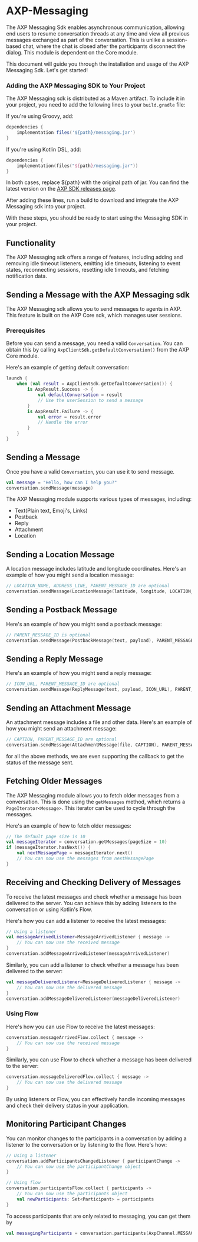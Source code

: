 # AXP-Messaging

The AXP Messaging Sdk enables asynchronous communication, allowing end users to resume conversation threads at any time and view all previous messages exchanged as part of the conversation. This is unlike a session-based chat, where the chat is closed after the participants disconnect the dialog. This module is dependent on the Core module.

This document will guide you through the installation and usage of the AXP Messaging Sdk. Let's get started!

### Adding the AXP Messaging SDK to Your Project

The AXP Messaging sdk is distributed as a Maven artifact. To include it in your project, you need to add the following lines to your `build.gradle` file:

If you're using Groovy, add:

```groovy
dependencies {
    implementation files('${path}/messaging.jar')
}
```

If you're using Kotlin DSL, add:

```kotlin
dependencies {
    implementation(files("${path}/messaging.jar"))
}
```

In both cases, replace ${path} with the original path of jar. You can find the latest version on the [AXP SDK releases page](./omni-sdk/messaging-0.0.1.jar).

After adding these lines, run a build to download and integrate the AXP Messaging sdk into your project.

With these steps, you should be ready to start using the Messaging SDK in your project.

## Functionality

The AXP Messaging sdk offers a range of features, including adding and removing idle timeout listeners, emitting idle timeouts, listening to event states, reconnecting sessions, resetting idle timeouts, and fetching notification data.

## Sending a Message with the AXP Messaging sdk

The AXP Messaging sdk allows you to send messages to agents in AXP. This feature is built on the AXP Core sdk, which manages user sessions.

### Prerequisites

Before you can send a message, you need a valid `Conversation`. You can obtain this by calling `AxpClientSdk.getDefaultConversation()` from the AXP Core module.

Here's an example of getting default conversation:

```kotlin
launch {
    when (val result = AxpClientSdk.getDefaultConversation()) {
        is AxpResult.Success -> {
            val defaultConversation = result
            // Use the userSession to send a message
        }
        is AxpResult.Failure -> {
            val error = result.error
            // Handle the error
        }
    }
}
```

## Sending a Message

Once you have a valid `Conversation`, you can use it to send message.

```kotlin
val message = "Hello, how can I help you?"
conversation.sendMessage(message)
```

The AXP Messaging module supports various types of messages, including:

- Text(Plain text, Emoji's, Links)
- Postback
- Reply
- Attachment
- Location

## Sending a Location Message

A location message includes latitude and longitude coordinates. Here's an example of how you might
send a location message:

```kotlin
// LOCATION_NAME, ADDRESS_LINE, PARENT_MESSAGE_ID are optional
conversation.sendMessage(LocationMessage(latitude, longitude, LOCATION_NAME, ADDRESS_LINE), PARENT_MESSAGE_ID)
```

## Sending a Postback Message

Here's an example of how you might send a postback message:

```kotlin
// PARENT_MESSAGE_ID is optional
conversation.sendMessage(PostbackMessage(text, payload), PARENT_MESSAGE_ID)
```

## Sending a Reply Message

Here's an example of how you might send a reply message:

```kotlin
// ICON_URL, PARENT_MESSAGE_ID are optional
conversation.sendMessage(ReplyMessage(text, payload, ICON_URL), PARENT_MESSAGE_ID)
```

## Sending an Attachment Message

An attachment message includes a file and other data. Here's an example of how you might send an
attachment message:

```kotlin
// CAPTION, PARENT_MESSAGE_ID are optional
conversation.sendMessage(AttachmentMessage(file, CAPTION), PARENT_MESSAGE_ID)
```

for all the above methods, we are even supporting the callback to get the status of the message
sent.

## Fetching Older Messages

The AXP Messaging module allows you to fetch older messages from a conversation. This is done using the `getMessages` method, which returns a `PageIterator<Message>`. This iterator can be used to cycle through the messages.

Here's an example of how to fetch older messages:

```kotlin
// The default page size is 10
val messageIterator = conversation.getMessages(pageSize = 10)
if (messageIterator.hasNext()) {
    val nextMessagePage = messageIterator.next()
    // You can now use the messages from nextMessagePage
}
```

## Receiving and Checking Delivery of Messages

To receive the latest messages and check whether a message has been delivered to the server. You can achieve this by adding listeners to the conversation or using Kotlin's Flow.

Here's how you can add a listener to receive the latest messages:


```kotlin
// Using a listener
val messageArrivedListener=MessageArrivedListener { message ->
    // You can now use the received message
}
conversation.addMessageArrivedListener(messageArrivedListener)
```

Similarly, you can add a listener to check whether a message has been delivered to the server:

```kotlin
val messageDeliveredListener=MessageDeliveredListener { message ->
    // You can now use the delivered message
}
conversation.addMessageDeliveredListener(messageDeliveredListener)
```
### Using Flow
Here's how you can use Flow to receive the latest messages:
```kotlin
conversation.messageArrivedFlow.collect { message ->
    // You can now use the received message
}
```
Similarly, you can use Flow to check whether a message has been delivered to the server:
```kotlin
conversation.messageDeliveredFlow.collect { message ->
    // You can now use the delivered message
}
```
By using listeners or Flow, you can effectively handle incoming messages and check their delivery status in your application.


## Monitoring Participant Changes

You can monitor changes to the participants in a conversation by adding a listener to the conversation or by listening to the flow. Here's how:


```kotlin
// Using a listener
conversation.addParticipantsChangedListener { participantChange ->
    // You can now use the participantChange object
}

// Using flow
conversation.participantsFlow.collect { participants ->
    // You can now use the participants object
    val newParticipants: Set<Participant> = participants
}
```

To access participants that are only related to messaging, you can get them by

```kotlin
val messagingParticipants = conversation.participants(AxpChannel.MESSAGING)
```

